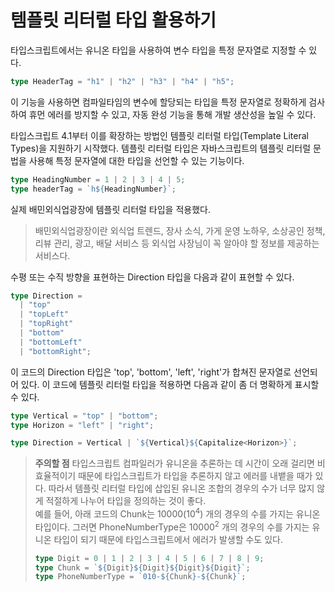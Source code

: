 # 템플릿 리터럴 타입 활용하기

타입스크립트에서는 유니온 타입을 사용하여 변수 타입을 특정 문자열로 지정할 수 있다.

```typescript
type HeaderTag = "h1" | "h2" | "h3" | "h4" | "h5";
```

이 기능을 사용하면 컴파일타임의 변수에 할당되는 타입을 특정 문자열로 정확하게 검사하여 휴먼 에러를 방지할 수 있고, 자동 완성 기능을 통해 개발 생산성을 높일 수 있다.

타입스크립트 4.1부터 이를 확장하는 방법인 템플릿 리터럴 타입(Template Literal Types)을 지원하기 시작했다. 템플릿 리터럴 타입은 자바스크립트의 템플릿 리터럴 문법을 사용해 특정 문자열에 대한 타입을 선언할 수 있는 기능이다.

```typescript
type HeadingNumber = 1 | 2 | 3 | 4 | 5;
type headerTag = `h${HeadingNumber}`;
```

실제 배민외식업광장에 템플릿 리터럴 타입을 적용했다.

> 배민외식업광장이란 외식업 트렌드, 장사 소식, 가게 운영 노하우, 소상공인 정책, 리뷰 관리, 광고, 배달 서비스 등 외식업 사장님이 꼭 알아야 할 정보를 제공하는 서비스다.

수평 또는 수직 방향을 표현하는 Direction 타입을 다음과 같이 표현할 수 있다.

```typescript
type Direction =
  | "top"
  | "topLeft"
  | "topRight"
  | "bottom"
  | "bottomLeft"
  | "bottomRight";
```

이 코드의 Direction 타입은 'top', 'bottom', 'left', 'right'가 합쳐진 문자열로 선언되어 있다. 이 코드에 템플릿 리터럴 타입을 적용하면 다음과 같이 좀 더 명확하게 표시할 수 있다.

```typescript
type Vertical = "top" | "bottom";
type Horizon = "left" | "right";

type Direction = Vertical | `${Vertical}${Capitalize<Horizon>}`;
```

> **주의할 점**
> 타입스크립트 컴파일러가 유니온을 추론하는 데 시간이 오래 걸리면 비효율적이기 때문에 타입스크립트가 타입을 추론하지 않고 에러를 내뱉을 때가 있다. 따라서 템플릿 리터럴 타입에 삽입된 유니온 조합의 경우의 수가 너무 많지 않게 적절하게 나누어 타입을 정의하는 것이 좋다. <br />
> 예를 들어, 아래 코드의 Chunk는 10000($10^4$) 개의 경우의 수를 가지는 유니온 타입이다. 그러면 PhoneNumberType은 $10000^2$ 개의 경우의 수를 가지는 유니온 타입이 되기 때문에 타입스크립트에서 에러가 발생할 수도 있다.
>
> ```typescript
> type Digit = 0 | 1 | 2 | 3 | 4 | 5 | 6 | 7 | 8 | 9;
> type Chunk = `${Digit}${Digit}${Digit}${Digit}`;
> type PhoneNumberType = `010-${Chunk}-${Chunk}`;
> ```
